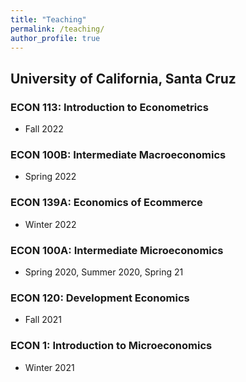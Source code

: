 ```yaml
---
title: "Teaching"
permalink: /teaching/
author_profile: true
---
```


<h2> University of California, Santa Cruz </h2>

### ECON 113: Introduction to Econometrics
- Fall 2022

### ECON 100B: Intermediate Macroeconomics
- Spring 2022

### ECON 139A: Economics of Ecommerce
- Winter 2022

### ECON 100A: Intermediate Microeconomics
- Spring 2020, Summer 2020, Spring 21

### ECON 120: Development Economics
- Fall 2021 

### ECON 1: Introduction to Microeconomics
- Winter 2021
<!-- - [Winter 2021 (Jessie Q. Li)](/econ217_w21/) -->


